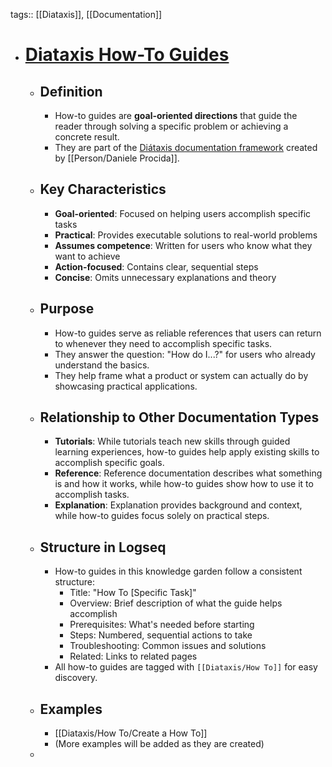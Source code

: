 tags:: [[Diataxis]], [[Documentation]]

- # [Diataxis How-To Guides](https://diataxis.fr/how-to-guides/)
	- ## Definition
		- How-to guides are **goal-oriented directions** that guide the reader through solving a specific problem or achieving a concrete result.
		- They are part of the [Diátaxis documentation framework](https://diataxis.fr/how-to-guides/) created by [[Person/Daniele Procida]].
	- ## Key Characteristics
		- **Goal-oriented**: Focused on helping users accomplish specific tasks
		- **Practical**: Provides executable solutions to real-world problems
		- **Assumes competence**: Written for users who know what they want to achieve
		- **Action-focused**: Contains clear, sequential steps
		- **Concise**: Omits unnecessary explanations and theory
	- ## Purpose
		- How-to guides serve as reliable references that users can return to whenever they need to accomplish specific tasks.
		- They answer the question: "How do I...?" for users who already understand the basics.
		- They help frame what a product or system can actually do by showcasing practical applications.
	- ## Relationship to Other Documentation Types
		- **Tutorials**: While tutorials teach new skills through guided learning experiences, how-to guides help apply existing skills to accomplish specific goals.
		- **Reference**: Reference documentation describes what something is and how it works, while how-to guides show how to use it to accomplish tasks.
		- **Explanation**: Explanation provides background and context, while how-to guides focus solely on practical steps.
	- ## Structure in Logseq
		- How-to guides in this knowledge garden follow a consistent structure:
			- Title: "How To [Specific Task]"
			- Overview: Brief description of what the guide helps accomplish
			- Prerequisites: What's needed before starting
			- Steps: Numbered, sequential actions to take
			- Troubleshooting: Common issues and solutions
			- Related: Links to related pages
		- All how-to guides are tagged with `[[Diataxis/How To]]` for easy discovery.
	- ## Examples
		- [[Diataxis/How To/Create a How To]]
		- (More examples will be added as they are created)
	-